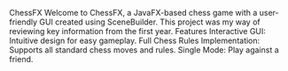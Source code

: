 ChessFX
Welcome to ChessFX, a JavaFX-based chess game with a user-friendly GUI created using SceneBuilder. This project was my way of reviewing key information from the first year.
Features
Interactive GUI: Intuitive design for easy gameplay.
Full Chess Rules Implementation: Supports all standard chess moves and rules.
Single Mode: Play against a friend.


